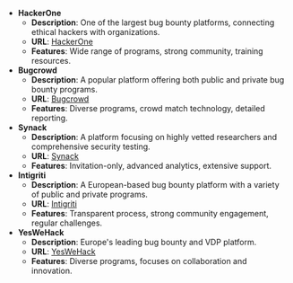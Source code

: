 - **HackerOne**
    - **Description**: One of the largest bug bounty platforms, connecting ethical hackers with organizations.
    - **URL**: [HackerOne](https://www.hackerone.com/)
    - **Features**: Wide range of programs, strong community, training resources.
- **Bugcrowd**
    - **Description**: A popular platform offering both public and private bug bounty programs.
    - **URL**: [Bugcrowd](https://www.bugcrowd.com/)
    - **Features**: Diverse programs, crowd match technology, detailed reporting.
- **Synack**
    - **Description**: A platform focusing on highly vetted researchers and comprehensive security testing.
    - **URL**: [Synack](https://www.synack.com/)
    - **Features**: Invitation-only, advanced analytics, extensive support.
- **Intigriti**
    - **Description**: A European-based bug bounty platform with a variety of public and private programs.
    - **URL**: [Intigriti](https://www.intigriti.com/)
    - **Features**: Transparent process, strong community engagement, regular challenges.
- **YesWeHack**
    - **Description**: Europe's leading bug bounty and VDP platform.
    - **URL**: [YesWeHack](https://www.yeswehack.com/)
    - **Features**: Diverse programs, focuses on collaboration and innovation.